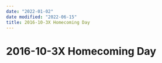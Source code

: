 ```yaml
---
date: "2022-01-02"
date modified: "2022-06-15"
title: 2016-10-3X Homecoming Day
---
```


# 2016-10-3X Homecoming Day
